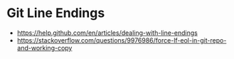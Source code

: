 # Git Line Endings

* <https://help.github.com/en/articles/dealing-with-line-endings>
* <https://stackoverflow.com/questions/9976986/force-lf-eol-in-git-repo-and-working-copy> 